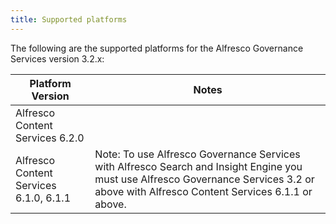 ```yaml
---
title: Supported platforms
---
```


The following are the supported platforms for the Alfresco Governance Services version 3.2.x:

| Platform Version | Notes |
| ---------------- | ----- |
| Alfresco Content Services 6.2.0 |  |
| Alfresco Content Services 6.1.0, 6.1.1 | Note: To use Alfresco Governance Services with Alfresco Search and Insight Engine you must use Alfresco Governance Services 3.2 or above with Alfresco Content Services 6.1.1 or above. |
